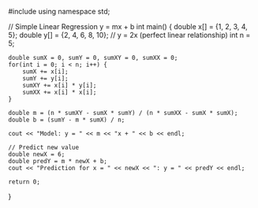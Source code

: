 #include <iostream>
using namespace std;

// Simple Linear Regression y = mx + b
int main() {
    double x[] = {1, 2, 3, 4, 5};
    double y[] = {2, 4, 6, 8, 10}; // y = 2x (perfect linear relationship)
    int n = 5;

    double sumX = 0, sumY = 0, sumXY = 0, sumXX = 0;
    for(int i = 0; i < n; i++) {
        sumX += x[i];
        sumY += y[i];
        sumXY += x[i] * y[i];
        sumXX += x[i] * x[i];
    }

    double m = (n * sumXY - sumX * sumY) / (n * sumXX - sumX * sumX);
    double b = (sumY - m * sumX) / n;

    cout << "Model: y = " << m << "x + " << b << endl;

    // Predict new value
    double newX = 6;
    double predY = m * newX + b;
    cout << "Prediction for x = " << newX << ": y = " << predY << endl;

    return 0;
}
